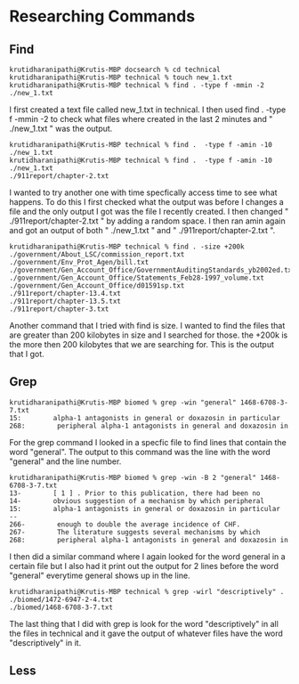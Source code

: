 # Researching Commands

## Find

```
krutidharanipathi@Krutis-MBP docsearch % cd technical 
krutidharanipathi@Krutis-MBP technical % touch new_1.txt  
krutidharanipathi@Krutis-MBP technical % find . -type f -mmin -2
./new_1.txt
```
I first created a text file called new_1.txt in technical. I then used find . -type f -mmin -2 to check what files where created in the last 2 minutes and " ./new_1.txt " was the output.

```
krutidharanipathi@Krutis-MBP technical % find .  -type f -amin -10
./new_1.txt
krutidharanipathi@Krutis-MBP technical % find .  -type f -amin -10
./new_1.txt
./911report/chapter-2.txt
```
I wanted to try another one with time specfically access time to see what happens. To do this I first checked what the output was before I changes a file and the only output I got was the file I recently created. I then changed " ./911report/chapter-2.txt " by adding a random space. I then ran amin again and got an output of both " ./new_1.txt " and " ./911report/chapter-2.txt ". 

```
krutidharanipathi@Krutis-MBP technical % find . -size +200k
./government/About_LSC/commission_report.txt
./government/Env_Prot_Agen/bill.txt
./government/Gen_Account_Office/GovernmentAuditingStandards_yb2002ed.txt
./government/Gen_Account_Office/Statements_Feb28-1997_volume.txt
./government/Gen_Account_Office/d01591sp.txt
./911report/chapter-13.4.txt
./911report/chapter-13.5.txt
./911report/chapter-3.txt
```

Another command that I tried with find is size. I wanted to find the files that are greater than 200 kilobytes in size and I searched for those. the +200k is the more then 200 kilobytes that we are searching for. This is the output that I got. 

## Grep

```
krutidharanipathi@Krutis-MBP biomed % grep -win "general" 1468-6708-3-7.txt
15:        alpha-1 antagonists in general or doxazosin in particular
268:        peripheral alpha-1 antagonists in general and doxazosin in 
```
For the grep command I looked in a specfic file to find lines that contain the word "general". The output to this command was the line with the word "general" and the line number. 

```
krutidharanipathi@Krutis-MBP biomed % grep -win -B 2 "general" 1468-6708-3-7.txt
13-        [ 1 ] . Prior to this publication, there had been no
14-        obvious suggestion of a mechanism by which peripheral
15:        alpha-1 antagonists in general or doxazosin in particular
--
266-        enough to double the average incidence of CHF.
267-        The literature suggests several mechanisms by which
268:        peripheral alpha-1 antagonists in general and doxazosin in
```
I then did a similar command where I again looked for the word general in a certain file but I also had it print out the output for 2 lines before the word "general" everytime general shows up in the line. 

```
krutidharanipathi@Krutis-MBP technical % grep -wirl "descriptively" . 
./biomed/1472-6947-2-4.txt
./biomed/1468-6708-3-7.txt
```

The last thing that I did with grep is look for the word "descriptively" in all the files in technical and it gave the output of whatever files have the word "descriptively" in it.


## Less

